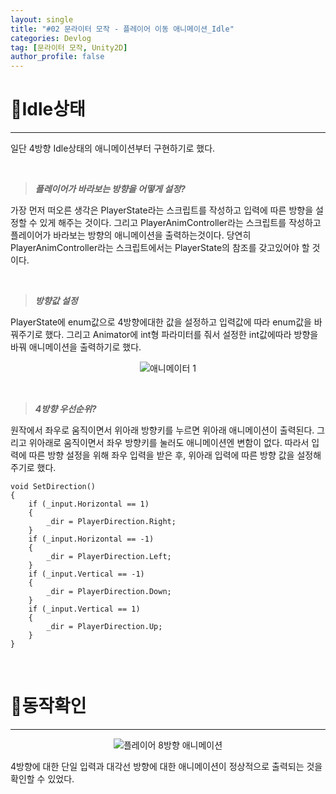 ```yaml
---
layout: single
title: "#02 문라이터 모작 - 플레이어 이동 애니메이션_Idle"
categories: Devlog
tag: [문라이터 모작, Unity2D]
author_profile: false
---
```


# 📜Idle상태

---

일단 4방향 Idle상태의 애니메이션부터 구현하기로 했다. 

<br />

> ***플레이어가 바라보는 방향을 어떻게 설정?***

가장 먼저 떠오른 생각은 PlayerState라는 스크립트를 작성하고 입력에 따른 방향을 설정할 수 있게 해주는 것이다. 그리고 PlayerAnimController라는 스크립트를 작성하고 플레이어가 바라보는 방향의 애니메이션을 출력하는것이다. 당연히 PlayerAnimController라는 스크립트에서는 PlayerState의 참조를 갖고있어야 할 것이다.

<br />

> ***방향값 설정***

PlayerState에 enum값으로 4방향에대한 값을 설정하고 입력값에 따라 enum값을 바꿔주기로 했다. 그리고 Animator에 int형 파라미터를 줘서 설정한 int값에따라 방향을 바꿔 애니메이션을 출력하기로 했다. 

<p align="center"><img src="{{site.url}}/images/2023-03-22-2D_RPG_Copy02/애니메이터 1.png" alt="애니메이터 1" /></p>

<br />

> ***4방향 우선순위?***

원작에서 좌우로 움직이면서 위아래 방향키를 누르면 위아래 애니메이션이 출력된다. 그리고 위아래로 움직이면서 좌우 방향키를 눌러도 애니메이션엔 변함이 없다. 따라서 입력에 따른 방향 설정을 위해 좌우 입력을 받은 후, 위아래 입력에 따른 방향 값을 설정해주기로 했다.

```
void SetDirection()
{
    if (_input.Horizontal == 1)
    {
        _dir = PlayerDirection.Right;
    }
    if (_input.Horizontal == -1)
    {
        _dir = PlayerDirection.Left;
    }
    if (_input.Vertical == -1)
    {
        _dir = PlayerDirection.Down;
    }
    if (_input.Vertical == 1)
    {
        _dir = PlayerDirection.Up;
    }
}

```

<br />

# 📜동작확인

---

<p align="center"><img src="{{site.url}}/images/2023-03-22-2D_RPG_Copy02/플레이어 8방향 애니메이션.gif" alt="플레이어 8방향 애니메이션" /></p>

4방향에 대한 단일 입력과 대각선 방향에 대한 애니메이션이 정상적으로 출력되는 것을 확인할 수 있었다.
